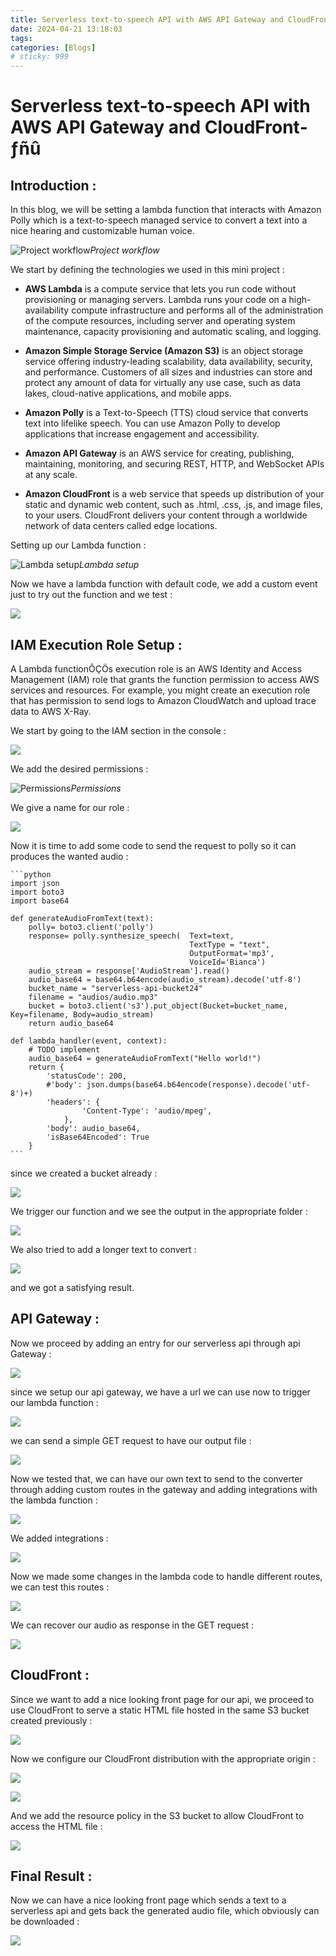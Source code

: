```yaml
---
title: Serverless text-to-speech API with AWS API Gateway and CloudFront🤖
date: 2024-04-21 13:18:03
tags:
categories: [Blogs]
# sticky: 999
---
```


# Serverless text-to-speech API with AWS API Gateway and CloudFront­ƒñû

## Introduction :

In this blog, we will be setting a lambda function that interacts with Amazon Polly which is a text-to-speech managed service to convert a text into a nice hearing and customizable human voice.

![Project workflow](https://cdn-images-1.medium.com/max/2764/1*fjsDhAh_DWGPEWWSgGRpmw.png)_Project workflow_

We start by defining the technologies we used in this mini project :

- **AWS Lambda** is a compute service that lets you run code without provisioning or managing servers. Lambda runs your code on a high-availability compute infrastructure and performs all of the administration of the compute resources, including server and operating system maintenance, capacity provisioning and automatic scaling, and logging.

- **Amazon Simple Storage Service (Amazon S3)** is an object storage service offering industry-leading scalability, data availability, security, and performance. Customers of all sizes and industries can store and protect any amount of data for virtually any use case, such as data lakes, cloud-native applications, and mobile apps.

- **Amazon Polly** is a Text-to-Speech (TTS) cloud service that converts text into lifelike speech. You can use Amazon Polly to develop applications that increase engagement and accessibility.

- **Amazon API Gateway** is an AWS service for creating, publishing, maintaining, monitoring, and securing REST, HTTP, and WebSocket APIs at any scale.

- **Amazon CloudFront** is a web service that speeds up distribution of your static and dynamic web content, such as .html, .css, .js, and image files, to your users. CloudFront delivers your content through a worldwide network of data centers called edge locations.

Setting up our Lambda function :

![Lambda setup](https://cdn-images-1.medium.com/max/2504/1*8uo44pUJLh-YqmXdenH16w.png)_Lambda setup_

Now we have a lambda function with default code, we add a custom event just to try out the function and we test :

![](https://cdn-images-1.medium.com/max/2800/1*BEVA70_i43QdluDfXbiKhg.png)

## IAM Execution Role Setup :

A Lambda functionÔÇÖs execution role is an AWS Identity and Access Management (IAM) role that grants the function permission to access AWS services and resources. For example, you might create an execution role that has permission to send logs to Amazon CloudWatch and upload trace data to AWS X-Ray.

We start by going to the IAM section in the console :

![](https://cdn-images-1.medium.com/max/3024/1*wZoj9nrlCHZEtzo3XW0mMQ.png)

We add the desired permissions :

![Permissions](https://cdn-images-1.medium.com/max/3582/1*lz3Sfr--vB_auWXsu9aEBw.png)_Permissions_

We give a name for our role :

![](https://cdn-images-1.medium.com/max/3482/1*OQAX-LqaQjb5DIDHuW2gVA.png)

Now it is time to add some code to send the request to polly so it can produces the wanted audio :

    ```python
    import json
    import boto3
    import base64

    def generateAudioFromText(text):
        polly= boto3.client('polly')
        response= polly.synthesize_speech(  Text=text,
                                            TextType = "text",
                                            OutputFormat='mp3',
                                            VoiceId='Bianca')
        audio_stream = response['AudioStream'].read()
        audio_base64 = base64.b64encode(audio_stream).decode('utf-8')
        bucket_name = "serverless-api-bucket24"
        filename = "audios/audio.mp3"
        bucket = boto3.client('s3').put_object(Bucket=bucket_name, Key=filename, Body=audio_stream)
        return audio_base64

    def lambda_handler(event, context):
        # TODO implement
        audio_base64 = generateAudioFromText("Hello world!")
        return {
            'statusCode': 200,
            #'body': json.dumps(base64.b64encode(response).decode('utf-8')+)
            'headers': {
                    'Content-Type': 'audio/mpeg',
                },
            'body': audio_base64,
            'isBase64Encoded': True
        }
    ```

since we created a bucket already :

![](https://cdn-images-1.medium.com/max/2920/1*hdACDBqvga1bBSUKV68w5Q.png)

We trigger our function and we see the output in the appropriate folder :

![](https://cdn-images-1.medium.com/max/2000/1*GJ8XhR7ndGImUq67y4XXbg.png)

We also tried to add a longer text to convert :

![](https://cdn-images-1.medium.com/max/2296/1*dId9nUi1bPhstQFLIbRyZA.png)

and we got a satisfying result.

## API Gateway :

Now we proceed by adding an entry for our serverless api through api Gateway :

![](https://cdn-images-1.medium.com/max/2000/1*u_-uHm-lucuUt3ONtaqekQ.png)

since we setup our api gateway, we have a url we can use now to trigger our lambda function :

![](https://cdn-images-1.medium.com/max/2000/1*wmyWe4xIoTigFcvIZLhUuA.png)

we can send a simple GET request to have our output file :

![](https://cdn-images-1.medium.com/max/3324/1*rh3Lg8eWZzlIydn0yYU1oQ.png)

Now we tested that, we can have our own text to send to the converter through adding custom routes in the gateway and adding integrations with the lambda function :

![](https://cdn-images-1.medium.com/max/2566/1*N5uGFb1brSstfi6y-DWXWw.png)

We added integrations :

![](https://cdn-images-1.medium.com/max/2000/1*xGTaDopYKxWg-kMa-4DA9g.png)

Now we made some changes in the lambda code to handle different routes, we can test this routes :

![](https://cdn-images-1.medium.com/max/2000/1*sZ7jPv51wiWEkQRWzS7BpA.png)

We can recover our audio as response in the GET request :

![](https://cdn-images-1.medium.com/max/2620/1*lkg2HcgJWUU6lpx0XQwHEQ.png)

## CloudFront :

Since we want to add a nice looking front page for our api, we proceed to use CloudFront to serve a static HTML file hosted in the same S3 bucket created previously :

![](https://cdn-images-1.medium.com/max/3596/1*cwkNgoRqAOUnnjNEUulOww.png)

Now we configure our CloudFront distribution with the appropriate origin :

![](https://cdn-images-1.medium.com/max/2000/1*iAu5W2pZuyBPEbIUsrevhg.png)

![](https://cdn-images-1.medium.com/max/2000/1*Ew93Xgxm3CGlxLokfCto2g.png)

And we add the resource policy in the S3 bucket to allow CloudFront to access the HTML file :

![](https://cdn-images-1.medium.com/max/2000/1*LU7-swbYxY1LexmXg5FSfA.png)

## Final Result :

Now we can have a nice looking front page which sends a text to a serverless api and gets back the generated audio file, which obviously can be downloaded :

![](https://cdn-images-1.medium.com/max/2000/1*IyhqxcjMVtzyhBKZ4XIvfg.png)
